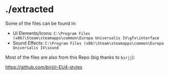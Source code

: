 # ./extracted

Some of the files can be found in:

* UI Elements/Icons: `C:\Program Files (x86)\Steam\steamapps\common\Europa Universalis IV\gfx\interface`
* Sound Effects: `C:\Program Files (x86)\Steam\steamapps\common\Europa Universalis IV\sound`

Most of the files are also from this Repo (big thanks to `birjj`):

<https://github.com/birjj/r-EU4-styles>
